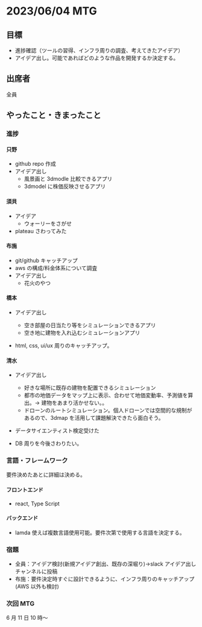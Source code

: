 # 2023/06/04 MTG

## 目標

- 進捗確認（ツールの習得、インフラ周りの調査、考えてきたアイデア）
- アイデア出し。可能であればどのような作品を開発するか決定する。

## 出席者

全員

## やったこと・きまったこと

### 進捗

#### 只野

- github repo 作成
- アイデア出し
  - 風景画と 3dmodle 比較できるアプリ
  - 3dmodel に株価反映させるアプリ

#### 須貝

- アイデア<br>
  - ウォーリーをさがせ
- plateau さわってみた

#### 布施

- git/github キャッチアップ
- aws の構成/料金体系について調査
- アイデア出し
  - 花火のやつ

#### 橋本

- アイデア出し

  - 空き部屋の日当たり等をシミュレーションできるアプリ
  - 空き地に建物を入れ込むシミュレーションアプリ

- html, css, ui/ux 周りのキャッチアップ。

#### 清水

- アイデア出し<br>

  - 好きな場所に既存の建物を配置できるシミュレーション<br>
  - 都市の地価データをマップ上に表示、合わせて地価変動率、予測値を算出。→ 建物をあまり活かせない。。<br>
  - ドローンのルートシミュレーション。個人ドローンでは空間的な規制があるので、3dmap を活用して課題解決できたら面白そう。

- データサイエンティスト検定受けた
- DB 周りを今後さわりたい。

### 言語・フレームワーク

要件決めたあとに詳細は決める。

#### フロントエンド

- react, Type Script

#### バックエンド

- lamda 使えば複数言語使用可能。要件次第で使用する言語を決定する。

### 宿題

- 全員：アイデア検討(新規アイデア創出、既存の深堀り)→slack アイデア出しチャンネルに投稿
- 布施：要件決定時すぐに設計できるように、インフラ周りのキャッチアップ(AWS 以外も検討)

### 次回 MTG

6 月 11 日 10 時〜

